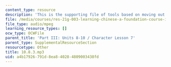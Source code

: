```yaml
---
content_type: resource
description: 'This is the supporting file of tools based on moving out. '
file: /media/courses/res-21g-003-learning-chinese-a-foundation-course-in-mandarin-spring-2011/a4b17926791d8ea840284809003438fd_10.8.3.mp3
file_type: audio/mpeg
learning_resource_types: []
ocw_type: OCWFile
parent_title: 'Part III: Units 8-10 / Character Lesson 7'
parent_type: SupplementalResourceSection
resourcetype: Other
title: 10.8.3.mp3
uid: a4b17926-791d-8ea8-4028-4809003438fd
---
```


